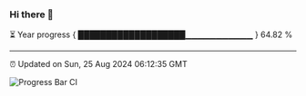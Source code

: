 ### Hi there 👋

⏳ Year progress { ███████████████████▁▁▁▁▁▁▁▁▁▁▁ } 64.82 %

---

⏰ Updated on Sun, 25 Aug 2024 06:12:35 GMT

![Progress Bar CI](https://github.com/Shyam-Makwana/GitHub-Actions-Demo/workflows/Progress%20Bar%20CI/badge.svg)
